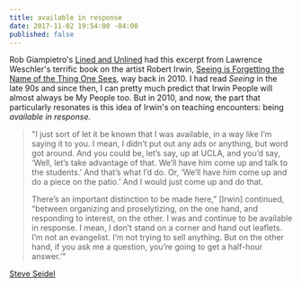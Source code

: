 ```yaml
---
title: available in response
date: 2017-11-02 19:54:00 -04:00
published: false
---
```


Rob Giampietro's [Lined and Unlined](https://linedandunlined.com/archive/being-available) had this excerpt from Lawrence Weschler's terrific book on the artist Robert Irwin, [Seeing is Forgetting the Name of the Thing One Sees](http://shop.harvard.com/search/site/seeing+is+forgetting), way back in 2010. I had read *Seeing* in the late 90s and since then, I can pretty much predict that Irwin People will almost always be My People too. But in 2010, and now, the part that particularly resonates is this idea of Irwin's on teaching encounters: being *available in response.*

>"I just sort of let it be known that I was available, in a way like I’m saying it to you. I mean, I didn’t put out any ads or anything, but word got around. And you could be, let’s say, up at UCLA, and you’d say, ‘Well, let’s take advantage of that. We’ll have him come up and talk to the students.’ And that’s what I’d do. Or, ‘We’ll have him come up and do a piece on the patio.’ And I would just come up and do that.
>
>There’s an important distinction to be made here,” [Irwin] continued, “between organizing and proselytizing, on the one hand, and responding to interest, on the other. I was and continue to be available in response. I mean, I don’t stand on a corner and hand out leaflets. I’m not an evangelist. I’m not trying to sell anything. But on the other hand, if you ask me a question, you’re going to get a half-hour answer.’"

[Steve Seidel](https://www.gse.harvard.edu/faculty/steven-seidel)